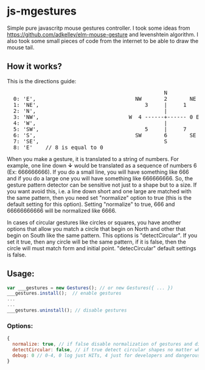 # js-mgestures
Simple pure javascritp mouse gestures controller. I took some ideas from https://github.com/adkelley/elm-mouse-gesture and levenshtein algorithm. I also took some small pieces of code from the internet to be able to draw the mouse tail. 

## How it works?

This is the directions guide: 
<pre>
                                                 N
  0: 'E',                               NW       2       NE                   
  1: 'NE',                                 3     |     1                       
  2: 'N',                                        |                         
  3: 'NW',                            W  4 ------+------ 0 E                    
  4: 'W',                                        |                         
  5: 'SW',                                 5     |     7                    
  6: 'S',                               SW       6       SE                  
  7: 'SE',                                       S                           
  8: 'E'    // 8 is equal to 0                                                              
</pre>

When you make a gesture, it is translated to a string of numbers. For example, one line down <strong>&darr;</strong> would be translated as a sequence of numbers 6 (Ex: 666666666). If you do a small line, you will have something like 666 and if you do a large one you will have something like 666666666. So, the gesture pattern detector can be sensitive not just to a shape but to a size. If you want avoid this, i.e. a line down short and one large are matched with the same pattern, then you need set "normalize" option to true (this is the default setting for this option).  Setting "normalize" to true, 666 and 66666666666 will be normalized like 6666. 

In cases of circular gestures like circles or squares, you have another options that allow you match a circle that begin on North and other that begin on South like the same pattern. This options is "detectCircular". If you set it true, then any circle will be the same pattern, if it is false, then the circle will must match form and initial point. "detecCircular" default settings is false. 

## Usage:

```javascript
var ___gestures = new Gestures(); // or new Gestures({ ... })
___gestures.install();  // enable gestures
...
...
___gestures.uninstall(); // disable gestures
```
### Options:

```javascript 
{
  normalize: true, // if false disable normalization of gestures and difference between patterns of the same shape but different size.
  detectCircular: false, // if true detect circular shapes no matter where the gesture begins
  debug: 0 // 0-4, 0 log just HITs, 4 just for developers and dangerous
}
```

